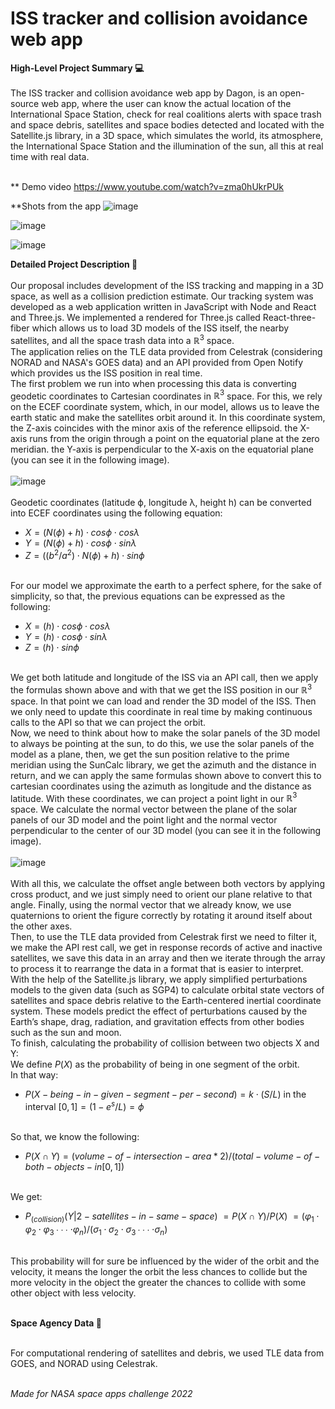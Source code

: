 # ISS tracker and collision avoidance web app

**High-Level Project Summary 💻** <br><br>
The ISS tracker and collision avoidance web app by Dagon, is an open-source web app, where the user can know the actual location of the International Space Station, check for real coalitions alerts with space trash and space debris, satellites and space bodies detected and located with the Satellite.js library, in a 3D space, which simulates the world, its atmosphere,  the International Space Station and the illumination of the sun, all this at real time with real data. <br><br>

** Demo video
https://www.youtube.com/watch?v=zma0hUkrPUk

**Shots from the app
![image](https://user-images.githubusercontent.com/84602829/212249521-765e6854-8e4c-41c8-b9a8-9e28f1c2955f.png)

![image](https://user-images.githubusercontent.com/84602829/212249594-fe40565e-a4d1-4d78-b73a-92d002c901d0.png)

![image](https://user-images.githubusercontent.com/84602829/212249631-43499c4a-32dd-4104-9891-be8bd4356b9a.png)


**Detailed Project Description 🤖** <br><br>
Our proposal includes development of the ISS tracking and mapping in a 3D space, as well as a collision prediction estimate. Our tracking system was developed as a web application written in JavaScript with Node and React and Three.js. We implemented a rendered for Three.js called React-three-fiber which allows us to load 3D models of the ISS itself, the nearby satellites, and all the space trash data into a $ℝ^3$ space. <br>
The application relies on the TLE data provided from Celestrak (considering NORAD and NASA's GOES data) and an API provided from Open Notify which provides us the ISS position in real time. <br>
The first problem we run into when processing this data is converting geodetic coordinates to Cartesian coordinates in $ℝ^3$ space. For this, we rely on the ECEF coordinate system, which, in our model, allows us to leave the earth static and make the satellites orbit around it. In this coordinate system, the Z-axis coincides with the minor axis of the reference ellipsoid. the X-axis runs from the origin through a point on the equatorial plane at the zero meridian. the Y-axis is perpendicular to the X-axis on the equatorial plane (you can see it in the following image). <br><br>
![image](https://user-images.githubusercontent.com/84588180/193464886-cdcddc55-021b-4158-9b2c-564798be3f46.png) <br><br>
Geodetic coordinates (latitude ϕ, longitude λ, height h) can be converted into ECEF coordinates using the following equation: <br>
- $X = (N(ϕ) + h)⋅cosϕ⋅cosλ$
- $Y = (N(ϕ) + h)⋅cosϕ⋅sinλ$
- $Z = ((b^2/a^2)⋅N(ϕ) + h)⋅sinϕ$ <br><br>

For our model we approximate the earth to a perfect sphere, for the sake of simplicity, so that, the previous equations can be expressed as the following:
- $X = (h)⋅cosϕ⋅cosλ$
- $Y = (h)⋅cosϕ⋅sinλ$
- $Z = (h)⋅sinϕ$ <br><br>

We get both latitude and longitude of the ISS via an API call, then we apply the formulas shown above and with that we get the ISS position in our $ℝ^3$ space. In that point we can load and render the 3D model of the ISS. Then we only need to update this coordinate in real time by making continuous calls to the API so that we can project the orbit. <br>
Now, we need to think about how to make the solar panels of the 3D model to always be pointing at the sun, to do this, we use the solar panels of the model as a plane, then, we get the sun position relative to the prime meridian using the SunCalc library, we get the azimuth and the distance in return, and we can apply the same formulas shown above to convert this to cartesian coordinates using the azimuth as longitude and the distance as latitude. With these coordinates, we can project a point light in our $ℝ^3$ space. We calculate the normal vector between the plane of the solar panels of our 3D model and the point light and the normal vector perpendicular to the center of our 3D model (you can see it in the following image). <br><br>
![image](https://user-images.githubusercontent.com/84588180/193465246-afa98164-ff53-44b7-9e86-393a3591b1cf.png) <br><br>
With all this, we calculate the offset angle between both vectors by applying cross product, and we just simply need to orient our plane relative to that angle. Finally, using the normal vector that we already know, we use quaternions to orient the figure correctly by rotating it around itself about the other axes. <br>
Then, to use the TLE data provided from Celestrak first we need to filter it, we make the API rest call, we get in response records of active and inactive satellites, we save this data in an array and then we iterate through the array to process it to rearrange the data in a format that is easier to interpret. <br>
With the help of the Satellite.js library, we apply simplified perturbations models to the given data (such as SGP4) to calculate orbital state vectors of satellites and space debris relative to the Earth-centered inertial coordinate system. These models predict the effect of perturbations caused by the Earth’s shape, drag, radiation, and gravitation effects from other bodies such as the sun and moon. <br>
To finish, calculating the probability of collision between two objects X and Y: <br>
We define $P(X)$ as the probability of being in one segment of the orbit. <br>
In that way:
- $P(X-being-in-given-segment-per-second) = k⋅(S/L)$ in the interval $[0, 1] = (1 - e^s/L) = ϕ$ <br><br>

So that, we know the following:
- $P(X∩Y) = (volume-of-intersection-area * 2)/(total-volume-of-both-objects-in [0, 1])$ <br><br>

We get:
- $P_(collision)(Y | 2-satellites-in-same-space)$ $= P(X∩Y)/P(X)$ $= (φ_1 ⋅ φ_2 ⋅ φ_3∙∙∙ ⋅ φ_n) / (σ_1 ⋅ σ_2 ⋅ σ_3∙∙∙ ⋅ σ_n)$ <br><br>

This probability will for sure be influenced by the wider of the orbit and the velocity, it means the longer the orbit the less chances to collide but the more velocity in the object the greater the chances to collide with some other object with less velocity. <br><br>

**Space Agency Data 🚀** <br><br>

For computational rendering of satellites and debris, we used TLE data from GOES, and NORAD using Celestrak. <br><br>

*Made for NASA space apps challenge 2022*


